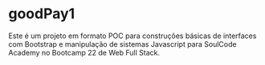 # goodPay1
Este é um projeto em formato POC para construções básicas de interfaces com Bootstrap e manipulação de sistemas Javascript para SoulCode Academy no Bootcamp 22 de Web Full Stack.
